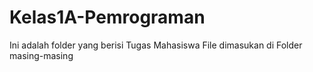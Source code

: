 # Kelas1A-Pemrograman
Ini adalah folder yang berisi Tugas Mahasiswa
File dimasukan di Folder masing-masing
